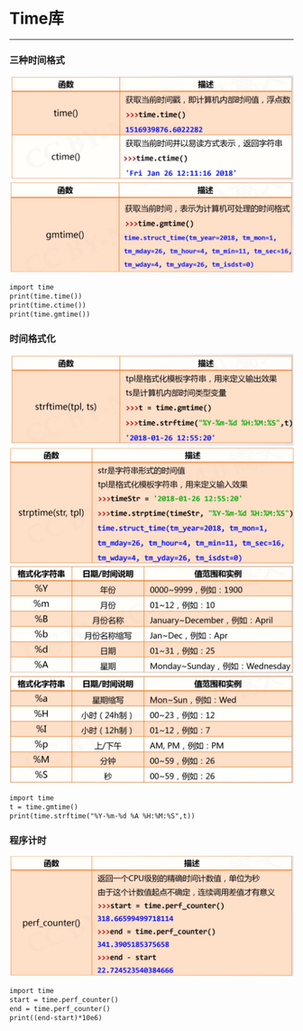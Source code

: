 # Time库
---
### 三种时间格式
![](image/2022-02-02-22-00-54.png)
![](image/2022-02-02-22-01-48.png)
```python{class=line-numbers cmd=true}
import time
print(time.time())
print(time.ctime())
print(time.gmtime())
```
### 时间格式化
![](image/2022-02-02-22-04-16.png)
![](image/2022-02-02-22-08-40.png)
![](image/2022-02-02-22-05-36.png)
![](image/2022-02-02-22-06-17.png)

```python{class=line-numbers cmd=true}
import time
t = time.gmtime()
print(time.strftime("%Y-%m-%d %A %H:%M:%S",t))
```

### 程序计时
![](image/2022-02-02-22-12-26.png)
```python{class=line-numbers cmd=true}
import time
start = time.perf_counter()
end = time.perf_counter()
print((end-start)*10e6)
```
